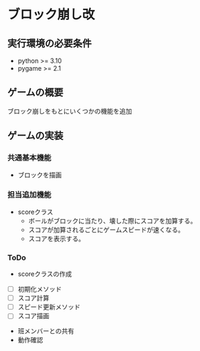 # ブロック崩し改
## 実行環境の必要条件
* python >= 3.10
* pygame >= 2.1
## ゲームの概要
ブロック崩しをもとにいくつかの機能を追加

## ゲームの実装
### 共通基本機能
* ブロックを描画
### 担当追加機能
* scoreクラス
  - ボールがブロックに当たり、壊した際にスコアを加算する。
  - スコアが加算されるごとにゲームスピードが速くなる。
  - スコアを表示する。
### ToDo
* scoreクラスの作成
- [ ] 初期化メソッド
- [ ] スコア計算
- [ ] スピード更新メソッド
- [ ] スコア描画
* 班メンバーとの共有
* 動作確認
